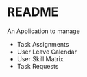 # README

An Application to manage

* Task Assignments
* User Leave Calendar
* User Skill Matrix
* Task Requests


